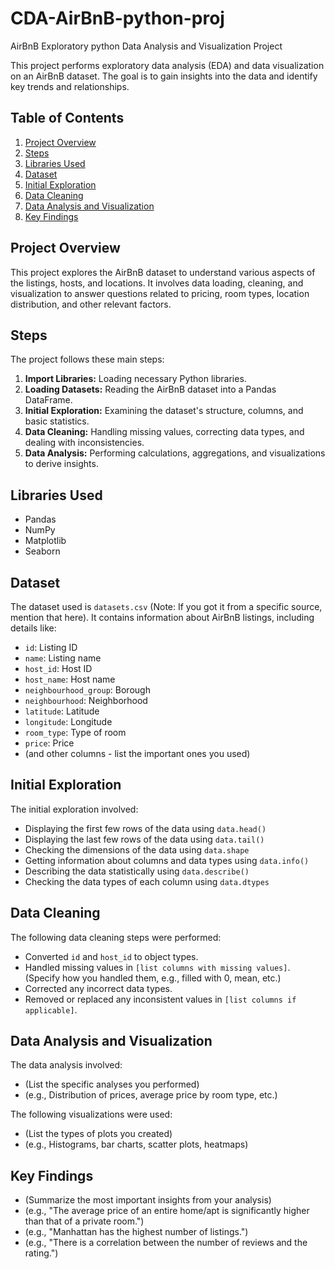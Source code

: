 # CDA-AirBnB-python-proj
 AirBnB Exploratory python Data Analysis and Visualization Project

This project performs exploratory data analysis (EDA) and data visualization on an AirBnB dataset. The goal is to gain insights into the data and identify key trends and relationships.

## Table of Contents

1.  [Project Overview](#project-overview)
2.  [Steps](#steps)
3.  [Libraries Used](#libraries-used)
4.  [Dataset](#dataset)
5.  [Initial Exploration](#initial-exploration)
6.  [Data Cleaning](#data-cleaning)
7.  [Data Analysis and Visualization](#data-analysis-and-visualization)
8.  [Key Findings](#key-findings)

## Project Overview <a name="project-overview"></a>

This project explores the AirBnB dataset to understand various aspects of the listings, hosts, and locations.  It involves data loading, cleaning, and visualization to answer questions related to pricing, room types, location distribution, and other relevant factors.

## Steps <a name="steps"></a>

The project follows these main steps:

1.  **Import Libraries:** Loading necessary Python libraries.
2.  **Loading Datasets:** Reading the AirBnB dataset into a Pandas DataFrame.
3.  **Initial Exploration:** Examining the dataset's structure, columns, and basic statistics.
4.  **Data Cleaning:** Handling missing values, correcting data types, and dealing with inconsistencies.
5.  **Data Analysis:** Performing calculations, aggregations, and visualizations to derive insights.

## Libraries Used <a name="libraries-used"></a>

* Pandas
* NumPy
* Matplotlib
* Seaborn

## Dataset <a name="dataset"></a>

The dataset used is `datasets.csv` (Note:  If you got it from a specific source, mention that here).  It contains information about AirBnB listings, including details like:

* `id`: Listing ID
* `name`: Listing name
* `host_id`: Host ID
* `host_name`: Host name
* `neighbourhood_group`:  Borough
* `neighbourhood`:  Neighborhood
* `latitude`: Latitude
* `longitude`: Longitude
* `room_type`: Type of room
* `price`: Price
* (and other columns - list the important ones you used)

## Initial Exploration <a name="initial-exploration"></a>

The initial exploration involved:

* Displaying the first few rows of the data using `data.head()`
* Displaying the last few rows of the data using `data.tail()`
* Checking the dimensions of the data using `data.shape`
* Getting information about columns and data types using `data.info()`
* Describing the data statistically using `data.describe()`
* Checking the data types of each column using `data.dtypes`

## Data Cleaning <a name="data-cleaning"></a>

The following data cleaning steps were performed:

* Converted `id` and `host_id` to object types.
* Handled missing values in `[list columns with missing values]`.  (Specify how you handled them, e.g., filled with 0, mean, etc.)
* Corrected any incorrect data types.
* Removed or replaced any inconsistent values in `[list columns if applicable]`.

## Data Analysis and Visualization <a name="data-analysis-and-visualization"></a>

The data analysis involved:

* (List the specific analyses you performed)
* (e.g.,  Distribution of prices, average price by room type, etc.)

The following visualizations were used:

* (List the types of plots you created)
* (e.g., Histograms, bar charts, scatter plots, heatmaps)

## Key Findings <a name="key-findings"></a>

* (Summarize the most important insights from your analysis)
* (e.g.,  "The average price of an entire home/apt is significantly higher than that of a private room.")
* (e.g.,  "Manhattan has the highest number of listings.")
* (e.g.,  "There is a correlation between the number of reviews and the rating.")

